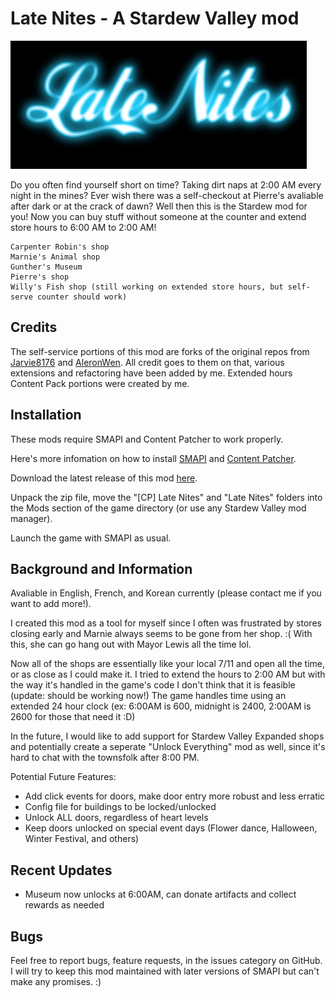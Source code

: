 # Late Nites - A Stardew Valley mod

![Late Nites](/latenites.png)

Do you often find yourself short on time? Taking dirt naps at 2:00 AM every night in the mines? 
Ever wish there was a self-checkout at Pierre's avaliable after dark or at the crack of dawn? Well then this
is the Stardew mod for you!
Now you can buy stuff without someone at the counter and extend store hours to 6:00 AM to 2:00 AM!

    Carpenter Robin's shop
    Marnie's Animal shop
    Gunther's Museum
    Pierre's shop
    Willy's Fish shop (still working on extended store hours, but self-serve counter should work)


## Credits

The self-service portions of this mod are forks of the original repos from [Jarvie8176](https://github.com/Jarvie8176) and [AleronWen](https://github.com/AleronWen/StardewMods).
All credit goes to them on that, various extensions and refactoring have been added by me.
Extended hours Content Pack portions were created by me.

## Installation

These mods require SMAPI and Content Patcher to work properly.

Here's more infomation on how to install [SMAPI](https://stardewvalleywiki.com/Modding:Player_Guide/Getting_Started) and [Content Patcher](https://www.nexusmods.com/stardewvalley/mods/1915).

Download the latest release of this mod [here](https://github.com/montgomerysamantha/LateNites/releases/).

Unpack the zip file, move the "[CP] Late Nites" and "Late Nites" folders into the Mods section of the game directory (or use any Stardew Valley mod manager).

Launch the game with SMAPI as usual. 

## Background and Information

Avaliable in English, French, and Korean currently (please contact me if you want to add more!).

I created this mod as a tool for myself since I often was frustrated by stores closing early and Marnie always seems to be gone from her shop. :(
With this, she can go hang out with Mayor Lewis all the time lol.

Now all of the shops are essentially like your local 7/11 and open all the time, or as close as I could make it.
I tried to extend the hours to 2:00 AM but with the way it's handled in the game's code I don't think that it is feasible (update: should be working now!)
The game handles time using an extended 24 hour clock (ex: 6:00AM is 600, midnight is 2400, 2:00AM is 2600 for those that need it :D)

In the future, I would like to add support for Stardew Valley Expanded shops and potentially create a seperate "Unlock Everything" mod as well, since it's
hard to chat with the townsfolk after 8:00 PM. 

Potential Future Features:
- Add click events for doors, make door entry more robust and less erratic
- Config file for buildings to be locked/unlocked
- Unlock ALL doors, regardless of heart levels
- Keep doors unlocked on special event days (Flower dance, Halloween, Winter Festival, and others)

## Recent Updates
- Museum now unlocks at 6:00AM, can donate artifacts and collect rewards as needed

## Bugs

Feel free to report bugs, feature requests, in the issues category on GitHub. I will try to keep this mod maintained with later versions of SMAPI but can't make any promises. :)

